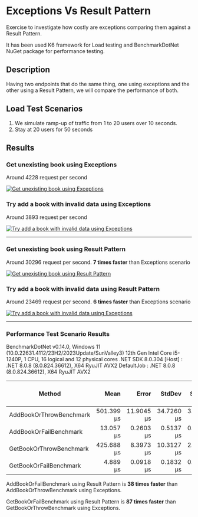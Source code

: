 # Exceptions Vs Result Pattern

Exercise to investigate how costly are exceptions comparing them against a Result Pattern.

It has been used K6 framework for Load testing and BenchmarkDotNet NuGet package for performance testing.

## Description

Having two endpoints that do the same thing, one using exceptions and the other using a Result Pattern, we will compare the performance of both.

## Load Test Scenarios

1. We simulate ramp-up of traffic from 1 to 20 users over 10 seconds.
2. Stay at 20 users for 50 seconds 


## Results

### Get unexisting book using Exceptions

Around 4228 request per second

[![Get unexisting book using Exceptions](./apì-test-get-book-v1-results.png)](./apì-test-get-book-v1-results.png)

### Try add a book with invalid data using Exceptions

Around 3893 request per second

[![Try add a book with invalid data using Exceptions](./apì-test-add-book-v1-results.png)](./apì-test-add-book-v1-results.png)

---

### Get unexisting book using Result Pattern

Around 30296 request per second. **7 times faster** than Exceptions scenario

[![Get unexisting book using Result Pattern](./apì-test-get-book-v2-results.png)](./apì-test-get-book-v2-results.png)


### Try add a book with invalid data using Result Pattern

Around 23469 request per second. **6 times faster** than Exceptions scenario

[![Try add a book with invalid data using Exceptions](./apì-test-add-book-v2-results.png)](./apì-test-add-book-v2-results.png)

---

### Performance Test Scenario Results


BenchmarkDotNet v0.14.0, Windows 11 (10.0.22631.4112/23H2/2023Update/SunValley3)
12th Gen Intel Core i5-1240P, 1 CPU, 16 logical and 12 physical cores
.NET SDK 8.0.304
  [Host]     : .NET 8.0.8 (8.0.824.36612), X64 RyuJIT AVX2
  DefaultJob : .NET 8.0.8 (8.0.824.36612), X64 RyuJIT AVX2


 Method                  | Mean       | Error      | StdDev     | StdErr    | Min        | Q1         | Median     | Q3         | Max        | Op/s      | Gen0   | Exceptions | Completed Work Items | Lock Contentions | Allocated |
------------------------ |-----------:|-----------:|-----------:|----------:|-----------:|-----------:|-----------:|-----------:|-----------:|----------:|-------:|-----------:|---------------------:|-----------------:|----------:|
 AddBookOrThrowBenchmark | 501.399 μs | 11.9045 μs | 34.7260 μs | 3.5079 μs | 432.779 μs | 477.070 μs | 493.169 μs | 523.111 μs | 586.209 μs |   1,994.4 | 6.8359 |   100.0000 |                    - |                - |  42.97 KB |
 AddBookOrFailBenchmark  |  13.057 μs |  0.2603 μs |  0.5137 μs | 0.0742 μs |  11.850 μs |  12.688 μs |  13.016 μs |  13.378 μs |  14.353 μs |  76,588.3 | 7.9041 |          - |                    - |                - |  48.44 KB |
 GetBookOrThrowBenchmark | 425.688 μs |  8.3973 μs | 10.3127 μs | 2.1987 μs | 409.043 μs | 416.912 μs | 426.451 μs | 432.276 μs | 441.762 μs |   2,349.1 | 6.8359 |   100.0000 |                    - |                - |  43.75 KB |
 GetBookOrFailBenchmark  |   4.889 μs |  0.0918 μs |  0.1832 μs | 0.0262 μs |   4.497 μs |   4.765 μs |   4.871 μs |   4.971 μs |   5.317 μs | 204,528.6 | 3.1815 |          - |                    - |                - |  19.53 KB |


 AddBookOrFailBenchmark using Result Pattern is **38 times faster** than AddBookOrThrowBenchmark using Exceptions.

 GetBookOrFailBenchmark using Result Pattern is **87 times faster** than GetBookOrThrowBenchmark using Exceptions.
